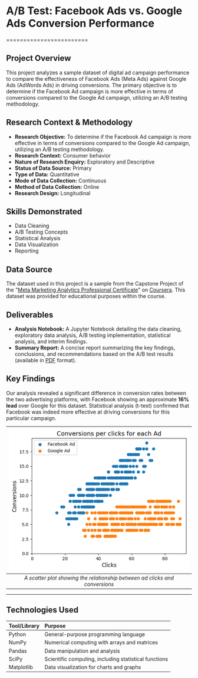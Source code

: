 # A/B Test: Facebook Ads vs. Google Ads Conversion Performance
========================

## Project Overview

This project analyzes a sample dataset of digital ad campaign performance to compare the effectiveness of Facebook Ads (Meta Ads) against Google Ads (AdWords Ads) in driving conversions. The primary objective is to determine if the Facebook Ad campaign is more effective in terms of conversions compared to the Google Ad campaign, utilizing an A/B testing methodology.

## Research Context & Methodology

* **Research Objective:** To determine if the Facebook Ad campaign is more effective in terms of conversions compared to the Google Ad campaign, utilizing an A/B testing methodology.
* **Research Context:** Consumer behavior
* **Nature of Research Enquiry:** Exploratory and Descriptive
* **Status of Data Source:** Primary
* **Type of Data:** Quantitative
* **Mode of Data Collection:** Continuous
* **Method of Data Collection:** Online
* **Research Design:** Longitudinal

## Skills Demonstrated

* Data Cleaning
* A/B Testing Concepts
* Statistical Analysis
* Data Visualization
* Reporting

## Data Source

The dataset used in this project is a sample from the Capstone Project of the "[Meta Marketing Analytics Professional Certificate](https://www.coursera.org/professional-certificates/facebook-marketing-analytics)" on [Coursera](https://www.coursera.org/). This dataset was provided for educational purposes within the course.

## Deliverables

* **Analysis Notebook:** A Jupyter Notebook detailing the data cleaning, exploratory data analysis, A/B testing implementation, statistical analysis, and interim findings.
* **Summary Report:** A concise report summarizing the key findings, conclusions, and recommendations based on the A/B test results (available in [PDF](http://reports/summary.pdf) format).

## Key Findings

Our analysis revealed a significant difference in conversion rates between the two advertising platforms, with Facebook showing an approximate **16% lead** over Google for this dataset. Statistical analysis (t-test) confirmed that Facebook was indeed more effective at driving conversions for this particular campaign.

| ![Ad Conversions vs Clicks](assets/fb-vs-g-scatter.png) | 
|:--:| 
| *A scatter plot showing the relationship between ad clicks and conversions* |

---

## Technologies Used

| Tool/Library | Purpose                                                   |
| :----------- | :-------------------------------------------------------- |
| Python       | General-purpose programming language                      |
| NumPy        | Numerical computing with arrays and matrices              |
| Pandas       | Data manipulation and analysis                            |
| SciPy        | Scientific computing, including statistical functions     |
| Matplotlib   | Data visualization for charts and graphs                  |
